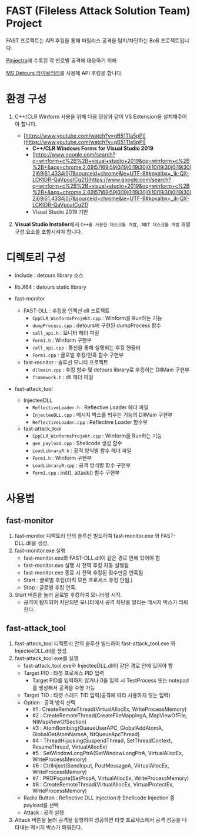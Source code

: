 # FAST (Fileless Attack Solution Team) Project

FAST 프로젝트는 API 후킹을 통해 파일리스 공격을 탐지/차단하는 BoB 프로젝트입니다.

[Pinjectra](https://github.com/SafeBreach-Labs/pinjectra)에 수록된 각 번호별 공격에 대응하기 위해

[MS Detours 라이브러리](https://github.com/microsoft/Detours)를 사용해 API 후킹을 합니다.

# 환경 구성

1. C++/CLR Winform 사용을 위해 다음 영상과 같이 VS Extension을 설치해주어야 합니다.
    - [https://www.youtube.com/watch?v=gB51Tla5pPI](https://www.youtube.com/watch?v=gB51Tla5pPI)
        - **C++/CLR Windows Forms for Visual Studio 2019**
        - [https://www.google.com/search?q=winform+c%2B%2B+visual+studio+2019&oq=winform+c%2B%2B+&aqs=chrome.2.69i57j69i59j0i19j0i19i30j0i10i19i30j0i19i30l2j69i61.4334j0j7&sourceid=chrome&ie=UTF-8#kpvalbx=_jk-QX-LCKtDR-QaVpoaICg21](https://www.google.com/search?q=winform+c%2B%2B+visual+studio+2019&oq=winform+c%2B%2B+&aqs=chrome.2.69i57j69i59j0i19j0i19i30j0i10i19i30j0i19i30l2j69i61.4334j0j7&sourceid=chrome&ie=UTF-8#kpvalbx=_jk-QX-LCKtDR-QaVpoaICg21)
        - Visual Studio 2019 기반

2. **Visual Studio Installer**에서 `C++를 사용한 데스크톱 개발`, `.NET 데스크톱 개발` 개별 구성 요소를 포함시켜야 합니다.

# 디렉토리 구성

- include : detours library 소스
- lib.X64 : detours static library
- fast-monitor
    - FAST-DLL : 후킹용 인젝션 dll 프로젝트
        - `CppCLR_WinformsProjekt.cpp` : Winform을 Run하는 기능
        - `dumpProcess.cpp` : detours에 구현된 dumpProcess 함수
        - `call_api.h` : 모니터 헤더 파일
        - `Form1.h` : Winform 구현부
        - `call_api.cpp` : 통신을 통해 실행되는 후킹 핸들러
        - `Form1.cpp` : 글로벌 후킹/언훅 함수 구현부
    - fast-monitor : 솔루션 모니터 프로젝트
        - `dllmain.cpp` : 후킹 함수 및 detours library로 후킹하는 DllMain 구현부
        - `framework.h` : dll 헤더 파일

- fast-attack_tool
    - InjecteeDLL
        - `ReflectiveLoader.h` : Reflective Loader 헤더 파일
        - `InjecteeDLL.cpp` : 메시지 박스를 띄우는 기능의 DllMain 구현부
        - `ReflectiveLoader.cpp` : Reflective Loader 함수부
    - fast-attack_tool
        - `CppCLR_WinformsProjekt.cpp` : Winform을 Run하는 기능
        - `gen_payload.cpp` : Shellcode 생성 함수
        - `LoadLibraryR.h` : 공격 방식별 함수 헤더 파일
        - `Form1.h` : Winform 구현부
        - `LoadLibraryR.cpp` : 공격 방식별 함수 구현부
        - `Form1.cpp` : init(), attack() 함수 구현부

# 사용법

## fast-monitor

1. fast-monitor 디렉토리 안의 솔루션 빌드하여 fast-monitor.exe 와 FAST-DLL.dll을 생성.
2. fast-monitor.exe 실행
    - fast-monitor.exe와 FAST-DLL.dll이 같은 경로 안에 있어야 함
    - fast-monitor.exe 실행 시 전역 후킹 자동 실행됨
    - fast-monitor.exe 종료 시 전역 후킹된 횟수만큼 언훅됨
    - Start : 글로벌 후킹(아직 모든 프로세스 후킹 안됨.)
    - Stop : 글로벌 후킹 언훅.
3. Start 버튼을 눌러 글로벌 후킹하여 모니터링 시작.
    - 공격이 탐지되어 차단되면 모니터에서 공격 차단을 알리는 메시지 박스가 띄워진다.

## fast-attack_tool

1. fast-attack_tool 디렉토리 안의 솔루션 빌드하여 fast-attack_tool.exe 와 InjecteeDLL.dll을 생성.
2. fast-attack_tool.exe를 실행
    - fast-attack_tool.exe와 InjecteeDLL.dll이 같은 경로 안에 있어야 함
    - Target PID : 타겟 프로세스 PID 입력
        - Target PID를 입력하지 않거나 0을 입력 시 TestProcess 또는 notepad를 생성해서 공격을 수행 가능
    - Target TID : 타겟 스레드 TID 입력(공격에 따라 사용하지 않는 입력)
    - Option : 공격 방식 선택
        - #1 : CreateRemoteThread(VirtualAllocEx, WriteProcessMemory)
        - #2 : CreateRemoteThread(CreateFileMappingA, MapViewOfFile, NtMapViewOfSection)
        - #3 : AtomBombing(QueueUserAPC, GlobalAddAtomA, GlobalGetAtomNameA, NtQueueApcThread)
        - #4 : ThreadHijacking(SuspendThread, SetThreadContext, ResumeThread, VirtualAllocEx)
        - #5 : SetWindowLongPtrA(SetWindowLongPtrA, VirtualAllocEx, WriteProcessMemory)
        - #6 : CtrlInject(SendInput, PostMessageA, VirtualAllocEx, WriteProcessMemory)
        - #7 : PROPagate(SetPropA, VirtualAllocEx, WriteProcessMemory)
        - #8 : CreateRemoteThread(VirtualAllocEx, VirtualProtectEx, WriteProcessMemory)
    - Radio Button : Reflective DLL Injection과 Shellcode Injection 중 payload를 선택
    - Attack : 공격 실행
3. Attack 버튼을 눌러 공격을 실행하여 성공하면 타겟 프로세스에서 공격 성공을 나타내는 메시지 박스가 띄워진다.